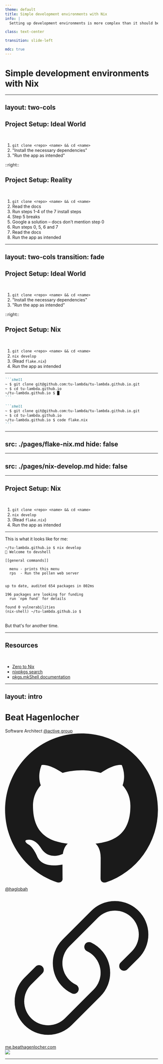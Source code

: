 ```yaml
---
theme: default
title: Simple development environments with Nix
info: |
  Setting up development environments is more complex than it should be. Nix makes entering development environments as easy as running nix develop, making them simple and reproducible. This talk explores what an ideal workflow could look like and walks through a project setup with Nix, outlining its benefits and deficiencies.

class: text-center

transition: slide-left

mdc: true
---
```


# Simple development environments with Nix

---
layout: two-cols
---

## Project Setup: Ideal World

<br>

<v-clicks>

1. `git clone <repo> <name> && cd <name>`
2. "Install the necessary dependencies"
3. "Run the app as intended"

</v-clicks>

::right::

## Project Setup: Reality

<br>

<v-clicks>

1. `git clone <repo> <name> && cd <name>`
2. Read the docs
3. Run steps 1-4 of the 7 install steps
4. Step 5 breaks
5. Google a solution – docs don't mention step 0
6. Run steps 0, 5, 6 and 7
7. Read the docs
8. Run the app as intended

</v-clicks>

---
layout: two-cols
transition: fade
---

## Project Setup: Ideal World

<br>

1. `git clone <repo> <name> && cd <name>`
2. "Install the necessary dependencies"
3. "Run the app as intended"

::right:: 

## Project Setup: Nix

<br>

<v-clicks>

1. `git clone <repo> <name> && cd <name>`
2. `nix develop`
3. (Read `flake.nix`)
4. Run the app as intended

</v-clicks>

---

````md magic-move {lines: false}
```shell
~ $ git clone git@github.com:tu-lambda/tu-lambda.github.io.git
~ $ cd tu-lambda.github.io
~/tu-lambda.github.io $ █
```

```shell
~ $ git clone git@github.com:tu-lambda/tu-lambda.github.io.git
~ $ cd tu-lambda.github.io
~/tu-lambda.github.io $ code flake.nix
```
````

---
src: ./pages/flake-nix.md
hide: false
---

---
src: ./pages/nix-develop.md
hide: false
---

---

## Project Setup: Nix

<br>

1. `git clone <repo> <name> && cd <name>`
2. `nix develop`
3. (Read `flake.nix`)
4. Run the app as intended

---

This is what it looks like for me:

```shell
~/tu-lambda.github.io $ nix develop
🔨 Welcome to devshell

[[general commands]]

  menu - prints this menu
  rps  - Run the pollen web server


up to date, audited 654 packages in 802ms

196 packages are looking for funding
  run `npm fund` for details

found 0 vulnerabilities
(nix-shell) ~/tu-lambda.github.io $
```
<v-click>

<br>
But that's for another time.
</v-click>

---

## Resources

<br>

- [Zero to Nix](https://zero-to-nix.com)
- [nixpkgs search](https://search.nixos.org/packages)
- [pkgs.mkShell documentation](https://nixos.org/manual/nixpkgs/stable/#sec-pkgs-mkShell)

---
layout: intro
---

# Beat Hagenlocher

<div class="leading-8 opacity-80">
Software Architect <a href="https://active-group.de">@active group</a><br>

</div>

<div class="my-10 mx-4">
  <div class="flex gap-2 my-4 items-center">
    <svg xmlns="http://www.w3.org/2000/svg" viewBox="0 0 16 16" fill="currentColor" class="h-6 w-6" aria-hidden="true"><path d="M8 0C3.58 0 0 3.58 0 8c0 3.54 2.29 6.53 5.47 7.59.4.07.55-.17.55-.38 0-.19-.01-.82-.01-1.49-2.01.37-2.53-.49-2.69-.94-.09-.23-.48-.94-.82-1.13-.28-.15-.68-.52-.01-.53.63-.01 1.08.58 1.23.82.72 1.21 1.87.87 2.33.66.07-.52.28-.87.51-1.07-1.78-.2-3.64-.89-3.64-3.95 0-.87.31-1.59.82-2.15-.08-.2-.36-1.02.08-2.12 0 0 .67-.21 2.2.82.64-.18 1.32-.27 2-.27.68 0 1.36.09 2 .27 1.53-1.04 2.2-.82 2.2-.82.44 1.1.16 1.92.08 2.12.51.56.82 1.27.82 2.15 0 3.07-1.87 3.75-3.65 3.95.29.25.54.73.54 1.48 0 1.07-.01 1.93-.01 2.2 0 .21.15.46.55.38A8.013 8.013 0 0016 8c0-4.42-3.58-8-8-8z"></path></svg>
    <a href="https://github.com/haglobah" target="_blank">
      @haglobah
    </a>
  </div>
  <div class="flex gap-2 my-4 items-center">
    <svg xmlns="http://www.w3.org/2000/svg" fill="none" viewBox="0 0 24 24" stroke-width="1.5" stroke="currentColor" class="size-6"><path stroke-linecap="round" stroke-linejoin="round" d="M13.19 8.688a4.5 4.5 0 0 1 1.242 7.244l-4.5 4.5a4.5 4.5 0 0 1-6.364-6.364l1.757-1.757m13.35-.622 1.757-1.757a4.5 4.5 0 0 0-6.364-6.364l-4.5 4.5a4.5 4.5 0 0 0 1.242 7.244"></path></svg>
    <a href="https://me.beathagenlocher.com" target="_blank">
      me.beathagenlocher.com
    </a>
  </div>
</div>

<img src="https://avatars.githubusercontent.com/u/83699832?s=400&u=02b324dc21d8da4d6f179daaf7e14f4b4d01cac5&v=4" class="rounded-full w-40 abs-tr mt-16 mr-12"/>


---

